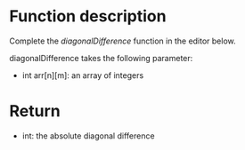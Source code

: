 ﻿# Function description

Complete the *diagonalDifference* function in the editor below.

diagonalDifference takes the following parameter:

* int arr[n][m]: an array of integers
# Return

* int: the absolute diagonal difference